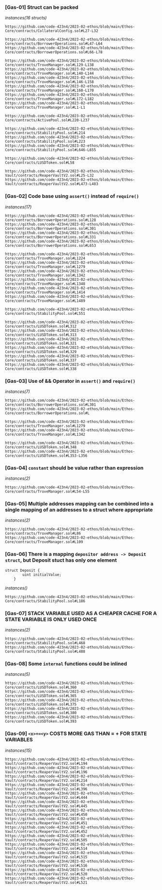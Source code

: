 

### [Gas-01] Struct can be packed
*instances(16 structs)*
```File: Ethos-Core/contracts/CollateralConfig.sol
https://github.com/code-423n4/2023-02-ethos/blob/main/Ethos-Core/contracts/CollateralConfig.sol#L27-L32
````
```File: Ethos-Core/contracts/BorrowerOperations.sol
https://github.com/code-423n4/2023-02-ethos/blob/main/Ethos-Core/contracts/BorrowerOperations.sol#L47-L64
https://github.com/code-423n4/2023-02-ethos/blob/main/Ethos-Core/contracts/BorrowerOperations.sol#L66-L78
```
```File: Ethos-Core/contracts/TroveManager.sol
https://github.com/code-423n4/2023-02-ethos/blob/main/Ethos-Core/contracts/TroveManager.sol#L129-L138
https://github.com/code-423n4/2023-02-ethos/blob/main/Ethos-Core/contracts/TroveManager.sol#L140-L144
https://github.com/code-423n4/2023-02-ethos/blob/main/Ethos-Core/contracts/TroveManager.sol#L146-L158
https://github.com/code-423n4/2023-02-ethos/blob/main/Ethos-Core/contracts/TroveManager.sol#L160-L170
https://github.com/code-423n4/2023-02-ethos/blob/main/Ethos-Core/contracts/TroveManager.sol#L172-L182
https://github.com/code-423n4/2023-02-ethos/blob/main/Ethos-Core/contracts/TroveManager.sol#L1-L1
```
```File: Ethos-Core/contracts/ActivePool.sol
https://github.com/code-423n4/2023-02-ethos/blob/main/Ethos-Core/contracts/ActivePool.sol#L220-L237
```
```File: Ethos-Core/contracts/StabilityPool.sol
https://github.com/code-423n4/2023-02-ethos/blob/main/Ethos-Core/contracts/StabilityPool.sol#L214
https://github.com/code-423n4/2023-02-ethos/blob/main/Ethos-Core/contracts/StabilityPool.sol#L223
https://github.com/code-423n4/2023-02-ethos/blob/main/Ethos-Core/contracts/StabilityPool.sol#L646-L655
```
```File: Ethos-Core/contracts/LUSDToken.sol
https://github.com/code-423n4/2023-02-ethos/blob/main/Ethos-Core/contracts/LUSDToken.sol#L58
```
```File: Ethos-Vault/contracts/ReaperVaultV2.sol
https://github.com/code-423n4/2023-02-ethos/blob/main/Ethos-Vault/contracts/ReaperVaultV2.sol#L25-L32
https://github.com/code-423n4/2023-02-ethos/blob/main/Ethos-Vault/contracts/ReaperVaultV2.sol#L473-L483
```

### [Gas-02] Code base using ```assert()``` instead of ```require()```
*instances(17)*
```File: Ethos-Core/contracts/BorrowerOperations.sol
https://github.com/code-423n4/2023-02-ethos/blob/main/Ethos-Core/contracts/BorrowerOperations.sol#L128
https://github.com/code-423n4/2023-02-ethos/blob/main/Ethos-Core/contracts/BorrowerOperations.sol#L301
https://github.com/code-423n4/2023-02-ethos/blob/main/Ethos-Core/contracts/BorrowerOperations.sol#L331
https://github.com/code-423n4/2023-02-ethos/blob/main/Ethos-Core/contracts/BorrowerOperations.sol#L653
```
```File: Ethos-Core/contracts/TroveManager.sol
https://github.com/code-423n4/2023-02-ethos/blob/main/Ethos-Core/contracts/TroveManager.sol#L1224
https://github.com/code-423n4/2023-02-ethos/blob/main/Ethos-Core/contracts/TroveManager.sol#L1279
https://github.com/code-423n4/2023-02-ethos/blob/main/Ethos-Core/contracts/TroveManager.sol#L1342
https://github.com/code-423n4/2023-02-ethos/blob/main/Ethos-Core/contracts/TroveManager.sol#L1348
https://github.com/code-423n4/2023-02-ethos/blob/main/Ethos-Core/contracts/TroveManager.sol#L1414
https://github.com/code-423n4/2023-02-ethos/blob/main/Ethos-Core/contracts/TroveManager.sol#L1489
```
```File: Ethos-Core/contracts/StabilityPool.sol
https://github.com/code-423n4/2023-02-ethos/blob/main/Ethos-Core/contracts/StabilityPool.sol#L551
```
```File: Ethos-Core/contracts/LUSDToken.sol
https://github.com/code-423n4/2023-02-ethos/blob/main/Ethos-Core/contracts/LUSDToken.sol#L312
https://github.com/code-423n4/2023-02-ethos/blob/main/Ethos-Core/contracts/LUSDToken.sol#L313
https://github.com/code-423n4/2023-02-ethos/blob/main/Ethos-Core/contracts/LUSDToken.sol#L321
https://github.com/code-423n4/2023-02-ethos/blob/main/Ethos-Core/contracts/LUSDToken.sol#L329
https://github.com/code-423n4/2023-02-ethos/blob/main/Ethos-Core/contracts/LUSDToken.sol#L337
https://github.com/code-423n4/2023-02-ethos/blob/main/Ethos-Core/contracts/LUSDToken.sol#L338
```

### [Gas-03] Use of && Operator in ```assert()``` and  ```require()```
*instances(7)*
```File: Ethos-Core/contracts/BorrowerOperations.sol
https://github.com/code-423n4/2023-02-ethos/blob/main/Ethos-Core/contracts/BorrowerOperations.sol#L301
https://github.com/code-423n4/2023-02-ethos/blob/main/Ethos-Core/contracts/BorrowerOperations.sol#L
```
```File: Ethos-Core/contracts/TroveManager.sol
https://github.com/code-423n4/2023-02-ethos/blob/main/Ethos-Core/contracts/TroveManager.sol#L1279
https://github.com/code-423n4/2023-02-ethos/blob/main/Ethos-Core/contracts/TroveManager.sol#L1342
```
```File: Ethos-Core/contracts/LUSDToken.sol
https://github.com/code-423n4/2023-02-ethos/blob/main/Ethos-Core/contracts/LUSDToken.sol#L348
https://github.com/code-423n4/2023-02-ethos/blob/main/Ethos-Core/contracts/LUSDToken.sol#L353-L356
```

### [Gas-04] ```constant``` should be value rather than expression
*instances(2)*
```File: Ethos-Core/contracts/TroveManager.sol
https://github.com/code-423n4/2023-02-ethos/blob/main/Ethos-Core/contracts/TroveManager.sol#L54-L55
```

### [Gas-05] Multiple addresses mapping can be combined into a single mapping of an addresses to a struct where appropriate
*instances(2)*
```File: Ethos-Core/contracts/TroveManager.sol
https://github.com/code-423n4/2023-02-ethos/blob/main/Ethos-Core/contracts/TroveManager.sol#L86
https://github.com/code-423n4/2023-02-ethos/blob/main/Ethos-Core/contracts/TroveManager.sol#L109
```

### [Gas-06] There is a mapping ```depositor address -> Deposit struct```, but Deposit stuct has only one element
```solidity
struct Deposit {
        uint initialValue;
    }
```  
*instances()*
```File: Ethos-Core/contracts/StabilityPool.sol
https://github.com/code-423n4/2023-02-ethos/blob/main/Ethos-Core/contracts/StabilityPool.sol#L186
```

### [Gas-07] STACK VARIABLE USED AS A CHEAPER CACHE FOR A STATE VARIABLE IS ONLY USED ONCE
*instances(2)*
```File: Ethos-Core/contracts/StabilityPool.sol
https://github.com/code-423n4/2023-02-ethos/blob/main/Ethos-Core/contracts/StabilityPool.sol#L468
https://github.com/code-423n4/2023-02-ethos/blob/main/Ethos-Core/contracts/StabilityPool.sol#L488
```

### [Gas-08] Some ```internal``` functions could be inlined
*instances(5)*
```File: Ethos-Core/contracts/LUSDToken.sol
https://github.com/code-423n4/2023-02-ethos/blob/main/Ethos-Core/contracts/LUSDToken.sol#L360
https://github.com/code-423n4/2023-02-ethos/blob/main/Ethos-Core/contracts/LUSDToken.sol#L365
https://github.com/code-423n4/2023-02-ethos/blob/main/Ethos-Core/contracts/LUSDToken.sol#L375
https://github.com/code-423n4/2023-02-ethos/blob/main/Ethos-Core/contracts/LUSDToken.sol#L380
https://github.com/code-423n4/2023-02-ethos/blob/main/Ethos-Core/contracts/LUSDToken.sol#L393
```

### [Gas-09] ```<x>+=<y>``` COSTS MORE GAS THAN <x> = <x> + <y>  FOR STATE VARIABLES
*instances(15)*
```File: Ethos-Vault/contracts/ReaperVaultV2.sol
https://github.com/code-423n4/2023-02-ethos/blob/main/Ethos-Vault/contracts/ReaperVaultV2.sol#L194
https://github.com/code-423n4/2023-02-ethos/blob/main/Ethos-Vault/contracts/ReaperVaultV2.sol#L196
https://github.com/code-423n4/2023-02-ethos/blob/main/Ethos-Vault/contracts/ReaperVaultV2.sol#L214
https://github.com/code-423n4/2023-02-ethos/blob/main/Ethos-Vault/contracts/ReaperVaultV2.sol#L396
https://github.com/code-423n4/2023-02-ethos/blob/main/Ethos-Vault/contracts/ReaperVaultV2.sol#L444
https://github.com/code-423n4/2023-02-ethos/blob/main/Ethos-Vault/contracts/ReaperVaultV2.sol#L445
https://github.com/code-423n4/2023-02-ethos/blob/main/Ethos-Vault/contracts/ReaperVaultV2.sol#L450
https://github.com/code-423n4/2023-02-ethos/blob/main/Ethos-Vault/contracts/ReaperVaultV2.sol#L451
https://github.com/code-423n4/2023-02-ethos/blob/main/Ethos-Vault/contracts/ReaperVaultV2.sol#L452
https://github.com/code-423n4/2023-02-ethos/blob/main/Ethos-Vault/contracts/ReaperVaultV2.sol#L505
https://github.com/code-423n4/2023-02-ethos/blob/main/Ethos-Vault/contracts/ReaperVaultV2.sol#L514
https://github.com/code-423n4/2023-02-ethos/blob/main/Ethos-Vault/contracts/ReaperVaultV2.sol#L515
https://github.com/code-423n4/2023-02-ethos/blob/main/Ethos-Vault/contracts/ReaperVaultV2.sol#L516
https://github.com/code-423n4/2023-02-ethos/blob/main/Ethos-Vault/contracts/ReaperVaultV2.sol#L520
https://github.com/code-423n4/2023-02-ethos/blob/main/Ethos-Vault/contracts/ReaperVaultV2.sol#L521
```